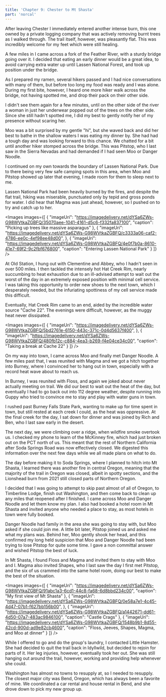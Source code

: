 ```yaml
---
title: 'Chapter 9: Chester to Mt Shasta'
part: 'norcal'
---
```


<script lang="ts">
import Images from '$lib/components/Images.svelte';
</script>

After leaving Chester I immediately entered another intense burn, this one owned by a private logging company that was
actively removing burnt trees as I walked through. The trail itself, however, was pleasantly flat. This was incredibly
welcome for my feet which were still healing.

A few miles in I came across a fork of the Feather River, with a sturdy bridge going over it. I decided that eating an
early dinner would be a great idea, to avoid carrying extra water up until Lassen National Forest, and took up position
under the bridge.

As I prepared my ramen, several hikers passed and I had nice conversations with many of them, but before too long my
food was ready and I was alone. During my first bite, however, I heard one more hiker walk across the bridge, not having
spotted me, and drop their pack on their other side.

I didn't see them again for a few minutes, until on the other side of the river a woman in just her underwear popped out
of the trees on the other side. Since she still hadn't spotted me, I did my best to gently notify her of my presence
without scaring her.

Moo was a bit surprised by my gentle "hi", but she waved back and did her best to bathe in the shallow waters I was
eating my dinner by. She had had a tough day and was looking forward to this chance. We chatted for a bit until another
hiker stomped across the bridge. This was Pitstop, who I last saw in the Sierra Nevadas and had demanded if I had seen
Moo or Danger Noodle.

I continued on my own towards the boundary of Lassen National Park. Due to there being very few safe camping spots in
this area, when Moo and Pitstop showed up later that evening, I made room for them to sleep next to me.

Lassen National Park had been heavily burned by the fires, and despite the flat trail, hiking was miserable, punctuated
only by tepid and gross ponds for water. I did hear that Magma was just ahead, however, so I pushed on to try and catch
up to her.

<Images images={[
{
"imageUri": "https://imagedelivery.net/dYSa6ZWs-G98WVtkaZGBFQ/35070aee-1041-4161-d5c6-f332fa837100",
"caption": "Picking up trees like massive asparagus"
},
{
"imageUri": "https://imagedelivery.net/dYSa6ZWs-G98WVtkaZGBFQ/c3333a06-caf2-4786-ee0c-4ef98ee48d00",
},
{
"imageUri": "https://imagedelivery.net/dYSa6ZWs-G98WVtkaZGBFQ/4e0f7b0a-8610-41e7-69f2-9c2fbf676800",
"caption": "Entering Lassen National Park"
}
]} />

At Old Station, I hung out with Clementine and Abbey, who I hadn't seen in over 500 miles. I then tackled the intensely
hot Hat Creek Rim, nearly succumbing to heat exhaustion due to an ill-advised attempt to wait out the worst of the day
in an extremely exposed position with minimal cell service. I was taking this opportunity to order new shoes to the next
town, which I desperately needed, but the infuriating spottiness of my cell service made this difficult.

Eventually, Hat Creek Rim came to an end, aided by the incredible water source "Cache 22". The evenings were difficult,
however, as the muggy heat never dissipated.

<Images images={[
{
"imageUri": "https://imagedelivery.net/dYSa6ZWs-G98WVtkaZGBFQ/5bd2761e-6150-443c-371c-0d4d5637f400",
},
{
"imageUri": "https://imagedelivery.net/dYSa6ZWs-G98WVtkaZGBFQ/480fb12c-c884-4ea3-b269-f4e04ce34c00",
"caption": "Taking a break at Cache 22"
}
]} />

On my way into town, I came across Moo and finally met Danger Noodle. A few miles past that, I was reunited with Magma
and we got a hitch together into Burney, where I convinced her to hang out in town, especially with a record heat wave
about to reach us.

In Burney, I was reunited with Floss, and again we joked about never actually meeting on trail. We did our best to wait
out the heat of the day, but eventually I had to go back out into 112 degree weather, despite running into Guppy who
tried to convince me to stay and play with water guns in town.

I rushed past Burney Falls State Park, wanting to make up for time spent in town, but still rested at each creek I
could, as the heat was oppressive. At the final creek for the day, I sat down for dinner and was joined by Rich and Ben,
who I last saw early in the desert.

The next day, we were climbing over a ridge, when wildfire smoke overtook us. I checked my phone to learn of the
McKinney fire, which had just broken out on the PCT north of us. This meant that the rest of Northern California after
Soda Springs Road was now effectively closed. We digested this information over the next few days while we all made
plans on what to do.

The day before making it to Soda Springs, where I planned to hitch into Mt Shasta, I learned there was another fire in
central Oregon, meaning that the majority of the trail in Oregon was closed, albeit in spotty sections, and the
Lionshead burn from 2021 still closed parts of Northern Oregon.

I decided that I was going to attempt to skip past almost of all of Oregon, to Timberline Lodge, finish out Washington,
and then come back to clean up any miles that reopened after I finished. I came across Moo and Danger Noodle and let
them know my plan. I also had booked a hotel room in Mt Shasta and invited anyone who needed a place to stay, as most
hotels in town were fully booked.

Danger Noodle had family in the area she was going to stay with, but Moo asked if she could join me. A little bit later,
Pitstop joined us and asked me what my plans was. Behind her, Moo gently shook her head, and this confirmed my long held
suspicion that Moo and Danger Noodle had been trying to lose Pitstop for quite some time. I gave a non committal answer
and wished Pitstop the best of luck.

In Mt Shasta, I found Floss and Magma and invited them to stay with Moo and I. Magma also invited Shapes, who I last saw
the day I first met Pitstop, and the six of us crammed into the same hotel room, doing our best to make the best of the
situation.

<Images images={[
{
"imageUri": "https://imagedelivery.net/dYSa6ZWs-G98WVtkaZGBFQ/91abc1a3-6cd1-44c8-fa68-6d8bbd234c00",
"caption": "My first view of Mt Shasta"
},
{
"imageUri": "https://imagedelivery.net/dYSa6ZWs-G98WVtkaZGBFQ/0e58a7e1-4c45-4d47-07b1-f627bb156b00",
},
{
"imageUri": "https://imagedelivery.net/dYSa6ZWs-G98WVtkaZGBFQ/a1442671-dd61-4d50-07a7-483ac9846100",
"caption": "Castle Crags"
},
{
"imageUri": "https://imagedelivery.net/dYSa6ZWs-G98WVtkaZGBFQ/1548b9b1-8d55-42cd-900d-ad9e82cb4600",
"caption": "Floss, Jeeves, Shapes, Magma, and Moo at dinner"
}
]} />

While I offered to go and do the group's laundry, I contacted Little Hamster. She had decided to quit the trail back in
Idyllwild, but decided to rejoin for parts of it. Her leg injuries, however, eventually took her out. She was still
hanging out around the trail, however, working and providing help whenever she could.

Washington has almost no towns to resupply at, so I needed to resupply. The closest major city was Bend, Oregon, which
has always been a favorite of mine. We coordinated a car rental and house rental in Bend, and she drove down to pick my
new group up.
